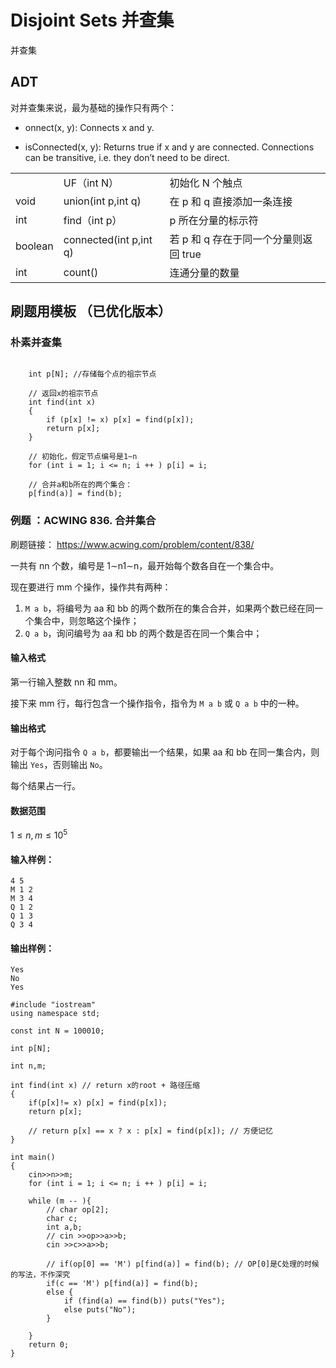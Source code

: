 # Disjoint Sets 并查集

并查集

## ADT

对并查集来说，最为基础的操作只有两个：

- onnect(x, y): Connects x and y.

- isConnected(x, y): Returns true if x and y are connected. Connections can be transitive, i.e. they don’t need to be direct.

|         |                        |                                       |
| ------- | ---------------------- | ------------------------------------- |
|         | UF（int N）            | 初始化 N 个触点                       |
| void    | union(int p,int q)     | 在 p 和 q 直接添加一条连接            |
| int     | find（int p）          | p 所在分量的标示符                    |
| boolean | connected(int p,int q) | 若 p 和 q 存在于同一个分量则返回 true |
| int     | count()                | 连通分量的数量                        |

## 刷题用模板 （已优化版本）

### 朴素并查集

```

    int p[N]; //存储每个点的祖宗节点

    // 返回x的祖宗节点
    int find(int x)
    {
        if (p[x] != x) p[x] = find(p[x]);
        return p[x];
    }

    // 初始化，假定节点编号是1~n
    for (int i = 1; i <= n; i ++ ) p[i] = i;

    // 合并a和b所在的两个集合：
    p[find(a)] = find(b);
```

### 例题 ：ACWING 836. 合并集合

刷题链接： https://www.acwing.com/problem/content/838/

一共有 nn 个数，编号是 1∼n1∼n，最开始每个数各自在一个集合中。

现在要进行 mm 个操作，操作共有两种：

1. `M a b`，将编号为 aa 和 bb 的两个数所在的集合合并，如果两个数已经在同一个集合中，则忽略这个操作；
2. `Q a b`，询问编号为 aa 和 bb 的两个数是否在同一个集合中；

#### 输入格式

第一行输入整数 nn 和 mm。

接下来 mm 行，每行包含一个操作指令，指令为 `M a b` 或 `Q a b` 中的一种。

#### 输出格式

对于每个询问指令 `Q a b`，都要输出一个结果，如果 aa 和 bb 在同一集合内，则输出 `Yes`，否则输出 `No`。

每个结果占一行。

#### 数据范围

$1≤n,m≤10^5$

#### 输入样例：

```
4 5
M 1 2
M 3 4
Q 1 2
Q 1 3
Q 3 4
```

#### 输出样例：

```
Yes
No
Yes
```

```
#include "iostream"
using namespace std;

const int N = 100010;

int p[N]; 

int n,m;

int find(int x) // return x的root + 路径压缩
{
    if(p[x]!= x) p[x] = find(p[x]);
    return p[x];
    
    // return p[x] == x ? x : p[x] = find(p[x]); // 方便记忆
}

int main()
{
    cin>>n>>m;
    for (int i = 1; i <= n; i ++ ) p[i] = i;
    
    while (m -- ){
        // char op[2];
        char c;
        int a,b;
        // cin >>op>>a>>b;
        cin >>c>>a>>b;
        
        // if(op[0] == 'M') p[find(a)] = find(b); // OP[0]是C处理的时候的写法，不作深究
        if(c == 'M') p[find(a)] = find(b);
        else {
            if (find(a) == find(b)) puts("Yes");
            else puts("No");
        }
        
    }
    return 0;
}
```


